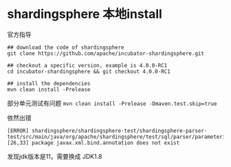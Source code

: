 # shardingsphere 本地install


官方指导
```
## download the code of shardingsphere
git clone https://github.com/apache/incubator-shardingsphere.git

## checkout a specific version, example is 4.0.0-RC1
cd incubator-shardingsphere && git checkout 4.0.0-RC1

## install the dependencies
mvn clean install -Prelease
```

部分单元测试有问题
```mvn clean install -Prelease -Dmaven.test.skip=true```

依然出错
```
[ERROR] shardingsphere/shardingsphere-test/shardingsphere-parser-test/src/main/java/org/apache/shardingsphere/test/sql/parser/parameterized/jaxb/cases/domain/segment/impl/projection/impl/subquery/ExpectedSubqueryProjection.java:[26,33] package javax.xml.bind.annotation does not exist

```
发现jdk版本是11，需要换成 JDK1.8
